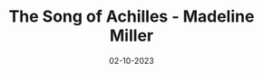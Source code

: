 ---
layout: none
title: "The Song of Achilles - Madeline Miller"
img: assets/img/covers/0013111553-M.jpg
date: 02-10-2023
category: Fiction
redirect: https://www.goodreads.com/book/show/13623848-the-song-of-achilles
---
